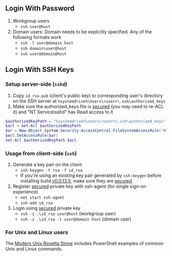 
## Login With Password

1. Workgroup users
     * `ssh user@host`
2. Domain users: Domain needs to be explicitly specified. Any of the following formats work
     * `ssh -l user@domain host`
     * `ssh domain\user@host`
     * `ssh user@domain@host`

## Login With SSH Keys

### Setup server-side (`sshd`)

1. Copy `id_rsa.pub` (client's public key) to corresponding user's directory on the SSH server at `%systemdrive%\Users\<user>\.ssh\authorized_keys`
2. Make sure the authorized_keys file is [secured][Secure file] (you may need to re-ACL it) and "NT Service\sshd" has Read access to it
```powershell
$authorizedKeyPath = "%systemdrive%\users\<user>\.ssh\authorized_keys"
$acl = Get-Acl $authorizedKeyPath
$ar = New-Object System.Security.AccessControl.FileSystemAccessRule("NT Service\sshd", "Read", "Allow")
$acl.SetAccessRule($ar)
Set-Acl $authorizedKeyPath $acl
``` 

### Usage from client-side (`ssh`)

1. Generate a key pair on the client:
     * `ssh-keygen -t rsa -f id_rsa`
     * If you're using an existing key pair generated by `ssh-keygen` before installing build [v0.0.13.0][build13], make sure they are [secured][Secure file].
2. Register [secured][Secure file] private key with ssh-agent (for single sign-on experience)
     * `net start ssh-agent`
     * `ssh-add id_rsa` 
3. Login using [secured][Secure file] private key
     * `ssh -i .\id_rsa user@host` (workgroup user)
     * `ssh -i .\id_rsa -l user@domain host` (domain user)

### For Unix and Linux users

The [Modern Unix Rosetta Stone](https://certsimple.com/rosetta-stone) includes PowerShell examples of common Unix and Linux commands. 

[Secure file]: https://github.com/PowerShell/Win32-OpenSSH/wiki/Security-protection-of-various-files-in-win32-openssh
[build13]: https://github.com/PowerShell/Win32-OpenSSH/releases/tag/v0.0.13.0